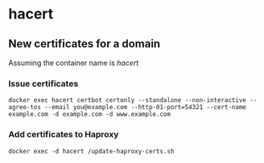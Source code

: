 # hacert

## New certificates for a domain
Assuming the container name is *hacert*

### Issue certificates
```
docker exec hacert certbot certonly --standalone --non-interactive --agree-tos --email you@example.com --http-01-port=54321 --cert-name example.com -d example.com -d www.example.com
```

### Add certificates to Haproxy
```
docker exec -d hacert /update-haproxy-certs.sh
```

